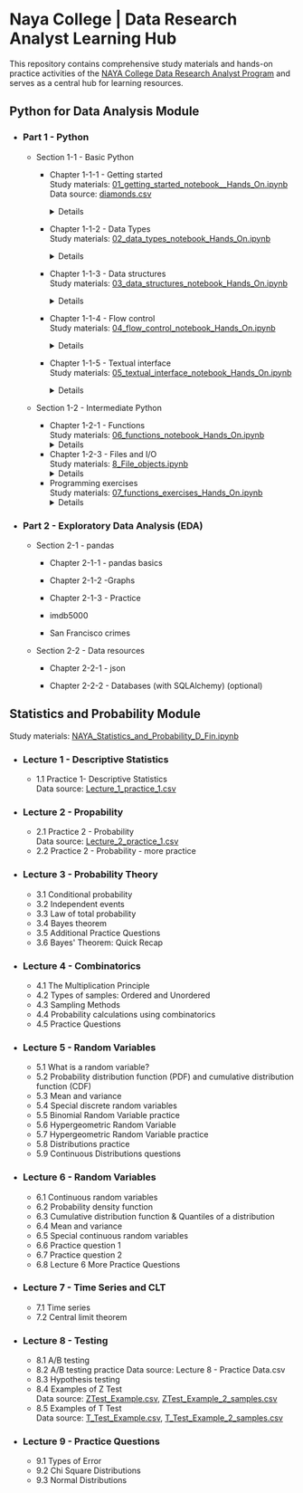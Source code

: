 # Naya College | Data Research Analyst Learning Hub
This repository contains comprehensive study materials and hands-on practice activities of the 
<a href="https://www.naya-college.co.il/courses/data-research-analyst/" target="_blank" rel="noopener">NAYA College Data Research Analyst Program</a> and serves as a central hub for learning resources.
## Python for Data Analysis Module

- ### Part 1 - Python

    * Section 1-1 - Basic Python

      - Chapter 1-1-1 - Getting started<br>
      Study materials: [01_getting_started_notebook__Hands_On.ipynb](https://github.com/Rina-Irene-arch/Naya_College_DRS_Learning_Hub/blob/main/01_getting_started_notebook__Hands_On.ipynb)<br>
      Data source: [diamonds.csv](https://github.com/Rina-Irene-arch/Naya_College_DRS_Learning_Hub/blob/main/diamonds.csv)   
         <details>
         - Basic concepts
            - Tradition first
            - Assignment and operations
            - Case sensitivity
            - Comments
            - Printing
            - Working environment
            - Indentation
            - Self-explanatory examples
            - Example 1 - Interactive Guess-My-Number game
            - Example 2 - Data exploration

      - Chapter 1-1-2 - Data Types<br> 
      Study materials: [02_data_types_notebook_Hands_On.ipynb](https://github.com/Rina-Irene-arch/Naya_College_DRS_Learning_Hub/blob/main/02_data_types_notebook_Hands_On.ipynb)
         <details>
         - General
         - Numbers
         - Strings
         - Common operations
         - Immutability
         - String literals
         - Multi-line string
         - Conversions
         - Booleans
         - Common operations
         - Exercises

      - Chapter 1-1-3 - Data structures<br> 
      Study materials: [03_data_structures_notebook_Hands_On.ipynb](https://github.com/Rina-Irene-arch/Naya_College_DRS_Learning_Hub/blob/main/03_data_structures_notebook_Hands_On.ipynb)
         <details>
         - Introduction
         - Lists
            - Lists are sequences
            - Indexing and slicing
            - Common operations
            - Lists are mutable
            - Adding elements - append(), insert() & extend()
            - Removing elements - pop() & remove()
            - Exercises
         - Tuples
            - Tuples are sequences
            - Tuples are immutable
            - [optional] Unpacking
         - Dictionaries
            - Fundamentals
            - Lists lookup vs. dictionary lookup
            - Getting and setting
            - Limitations
            - keys(), values() & items()
            - Common operations
               - pop(key)
               - The function len()
               - The operator in
         - [optional] Sets
            - Fundamentals
            - Common operations
               - add(x) and remove(x)
               - The function len()
               - The operator in
      - Chapter 1-1-4 - Flow control<br>
      Study materials: [04_flow_control_notebook_Hands_On.ipynb](https://github.com/Rina-Irene-arch/Naya_College_DRS_Learning_Hub/blob/main/04_flow_control_notebook_Hands_On.ipynb)
          <details>
         - The if statement (and friends)
            - elif and else
            - Nested if
            - [optional] Pythonic Truth
          = The for loop  
          - Basic Examples
          - he range() function
          - Initialization
          - Everyting (almost) is iterable
             - Strings
             - Lists
             - Tuples
             - Dictionaries
             - Exercises
          - The while loop
             - Exercises
           - [optional] Skipping iterations  
              - Basic examples
              - Exercises
       - Chapter 1-1-5 - Textual interface<br>
      Study materials: [05_textual_interface_notebook_Hands_On.ipynb](https://github.com/Rina-Irene-arch/Naya_College_DRS_Learning_Hub/blob/main/05_textual_interface_notebook_Hands_On.ipynb)
          <details>
         - The input() function
            - Grand example (guess the number)
         - String formatting - format()  
         - String formatting - f-string
             - Formatting specifications
             - Exercises
    * Section 1-2 - Intermediate Python

      - Chapter 1-2-1 - Functions<br>
      Study materials: [06_functions_notebook_Hands_On.ipynb](https://github.com/Rina-Irene-arch/Naya_College_DRS_Learning_Hub/blob/main/06_functions_notebook_Hands_On.ipynb)
          <details>
         - Introduction
         - The return statement
            - Multiple return values
         - Arguments
             - Default values
             - Positional Arguments vs. Keyword Arguments
             - sorted(iterable, key, reverse)
             - all(iterable) and any(iterable)
             - enumerate(iterable, start)
             - Zip
          - Built-in functions   
      - Chapter 1-2-3 - Files and I/O<br>
      Study materials: [8_File_objects.ipynb](https://github.com/Rina-Irene-arch/Naya_College_DRS_Learning_Hub/blob/main/08_File_objects.ipynb)
          <details>
         - Introduction
         - Open and close
         - Reading
            - Read with a for-loop
            - Read with read()
         - Writing
             - Writing methods
             - Writing modes
          - Additional notes
          - Exercises
             - Exercise 1
             - Exercise 2
      - Programming exercises<br>
      Study materials: [07_functions_exercises_Hands_On.ipynb](https://github.com/Rina-Irene-arch/Naya_College_DRS_Learning_Hub/blob/main/07_functions_exercises_Hands_On.ipynb)
          <details>
         - Basics
            - Exercise 1
            - Exercise 2
               - part 1
               - part 2
               - part 3
            - Exercise 3
         - Built-in functions
             - Exercise (sorted)
          - More exercises 
            - Exercise 1
            - Exercise 2



- ### Part 2 - Exploratory Data Analysis (EDA)

    * Section 2-1 - pandas

      - Chapter 2-1-1 - pandas basics

      - Chapter 2-1-2 -Graphs

      - Chapter 2-1-3 - Practice

      - imdb5000

      - San Francisco crimes

    * Section 2-2 - Data resources

      - Chapter 2-2-1 - json

      - Chapter 2-2-2 - Databases (with SQLAlchemy) (optional)
     
## Statistics and Probability Module
Study materials: [NAYA_Statistics_and_Probability_D_Fin.ipynb](https://github.com/Rina-Irene-arch/Naya_College_DRS_Learning_Hub/blob/main/NAYA_Statistics_and_Probability_D_Fin.ipynb)
- ### Lecture 1 - Descriptive Statistics
    * 1.1 Practice 1- Descriptive Statistics<br>
      Data source: [Lecture_1_practice_1.csv](https://github.com/Rina-Irene-arch/Naya_College_DRS_Learning_Hub/blob/main/Lecture_1_practice_1.csv)
- ### Lecture 2 - Propability
    * 2.1 Practice 2 - Probability<br>
      Data source: [Lecture_2_practice_1.csv](https://github.com/Rina-Irene-arch/Naya_College_DRS_Learning_Hub/blob/main/Lecture_2_practice_1.csv)
    * 2.2 Practice 2 - Probability - more practice
- ### Lecture 3 - Probability Theory
    * 3.1 Conditional probability
    * 3.2 Independent events
    * 3.3 Law of total probability
    * 3.4 Bayes theorem
    * 3.5 Additional Practice Questions
    * 3.6 Bayes' Theorem: Quick Recap
- ### Lecture 4 - Combinatorics
    * 4.1 The Multiplication Principle
    * 4.2 Types of samples: Ordered and Unordered
    * 4.3 Sampling Methods
    * 4.4 Probability calculations using combinatorics
    * 4.5 Practice Questions
- ### Lecture 5 - Random Variables
    * 5.1 What is a random variable?
    * 5.2 Probability distribution function (PDF) and cumulative distribution function (CDF)
    * 5.3 Mean and variance
    * 5.4 Special discrete random variables
    * 5.5 Binomial Random Variable practice
    * 5.6 Hypergeometric Random Variable
    * 5.7 Hypergeometric Random Variable practice
    * 5.8 Distributions practice
    * 5.9 Continuous Distributions questions
- ### Lecture 6 - Random Variables
    * 6.1 Continuous random variables
    * 6.2 Probability density function
    * 6.3 Cumulative distribution function & Quantiles of a distribution
    * 6.4 Mean and variance
    * 6.5 Special continuous random variables
    * 6.6 Practice question 1
    * 6.7 Practice question 2
    * 6.8 Lecture 6 More Practice Questions
- ### Lecture 7 - Time Series and CLT
    * 7.1 Time series
    * 7.2 Central limit theorem
- ### Lecture 8 - Testing
    * 8.1 A/B testing
    * 8.2 A/B testing practice
      Data source: Lecture 8 - Practice Data.csv
    * 8.3 Hypothesis testing
    * 8.4 Examples of Z Test<br>
      Data source: [ZTest_Example.csv](https://github.com/Rina-Irene-arch/Naya_College_DRS_Learning_Hub/blob/main/ZTest_Example.csv), [ZTest_Example_2_samples.csv](https://github.com/Rina-Irene-arch/Naya_College_DRS_Learning_Hub/blob/main/ZTest_Example_2_samples.csv)
    * 8.5 Examples of T Test<br>
      Data source: [T_Test_Example.csv](https://github.com/Rina-Irene-arch/Naya_College_DRS_Learning_Hub/blob/main/T_Test_Example.csv), [T_Test_Example_2_samples.csv](https://github.com/Rina-Irene-arch/Naya_College_DRS_Learning_Hub/blob/main/T_Test_Example_2_samples.csv)
- ### Lecture 9 - Practice Questions
    * 9.1 Types of Error
    * 9.2 Chi Square Distributions
    * 9.3 Normal Distributions

